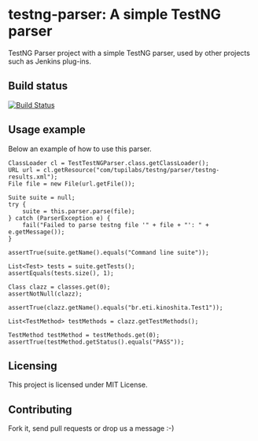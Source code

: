 # testng-parser: A simple TestNG parser

TestNG Parser project with a simple TestNG parser, used by other projects such 
as Jenkins plug-ins.

## Build status

[![Build Status](https://buildhive.cloudbees.com/job/tupilabs/job/testng-parser/badge/icon)](https://buildhive.cloudbees.com/job/tupilabs/job/testng-parser/)

## Usage example

Below an example of how to use this parser.

    ClassLoader cl = TestTestNGParser.class.getClassLoader();
    URL url = cl.getResource("com/tupilabs/testng/parser/testng-results.xml");
    File file = new File(url.getFile());

    Suite suite = null;
    try {
        suite = this.parser.parse(file);
    } catch (ParserException e) {
        fail("Failed to parse testng file '" + file + "': " + e.getMessage());
    }
    
    assertTrue(suite.getName().equals("Command line suite"));
    
    List<Test> tests = suite.getTests();
    assertEquals(tests.size(), 1);
    
    Class clazz = classes.get(0);
    assertNotNull(clazz);

    assertTrue(clazz.getName().equals("br.eti.kinoshita.Test1"));

    List<TestMethod> testMethods = clazz.getTestMethods();
    
    TestMethod testMethod = testMethods.get(0);
    assertTrue(testMethod.getStatus().equals("PASS"));
    
## Licensing

This project is licensed under MIT License.

## Contributing

Fork it, send pull requests or drop us a message :-)